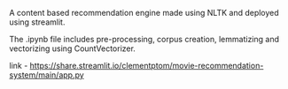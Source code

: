 A content based recommendation engine made using NLTK and deployed using streamlit.

The .ipynb file includes pre-processing, corpus creation, lemmatizing and vectorizing using CountVectorizer.

link - https://share.streamlit.io/clementptom/movie-recommendation-system/main/app.py 
